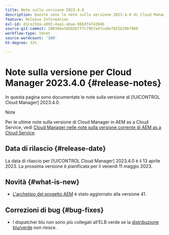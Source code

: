 ```yaml
---
title: Note sulla versione 2023.4.0
description: Queste sono le note sulla versione 2023.4.0 di Cloud Manager.
feature: Release Information
exl-id: d1ce23da-a993-4aa1-a6ae-9863f474384b
source-git-commit: 200366e5db92b7ffc79b7a47ce8e7825b29b7969
workflow-type: tm+mt
source-wordcount: '109'
ht-degree: 32%

---
```


# Note sulla versione per Cloud Manager 2023.4.0 {#release-notes}

In questa pagina sono documentate le note sulla versione di [!UICONTROL Cloud Manager] 2023.4.0.

>[!NOTE]
>
>Per le ultime note sulla versione di Cloud Manager in AEM as a Cloud Service, vedi [Cloud Manager nelle note sulla versione corrente di AEM as a Cloud Service](https://experienceleague.adobe.com/docs/experience-manager-cloud-service/content/implementing/using-cloud-manager/release-notes-cloud-manager/release-notes-cm-current.html?lang=it).

## Data di rilascio {#release-date}

La data di rilascio per [!UICONTROL Cloud Manager] 2023.4.0 è il 13 aprile 2023. La prossima versione è pianificata per il venerdì 11 maggio 2023.

## Novità {#what-is-new}

* [L&#39;archetipo del progetto AEM](https://experienceleague.adobe.com/docs/experience-manager-core-components/using/developing/archetype/overview.html?lang=it) è stato aggiornato alla versione 41.

## Correzioni di bug {#bug-fixes}

* I dispatcher blu non sono più collegati all’ELB verde se la [distribuzione blu/verde](/help/introduction.md#blue-green) non riesce.
